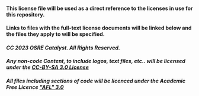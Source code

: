 #### This license file will be used as a direct reference to the licenses in use for this repository.
#### Links to files with the full-text license documents will be linked below and the files they apply to will be specified.

#### *CC 2023 OSRE Catalyst. All Rights Reserved.*

#### *Any non-code Content, to include logos, text files, etc.. will be licensed under the [CC-BY-SA 3.0 License](https://github.com/snwarner22/osre-catalyst/blob/main/CC-BY-SA3.0.md)*

#### *All files including sections of code will be licenced under the Academic Free Licence ["AFL" 3.0](https://github.com/snwarner22/osre-catalyst/blob/main/AFL.md)*
